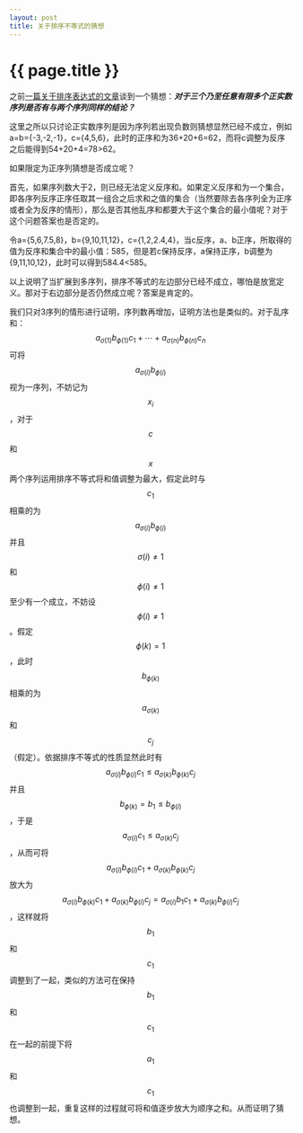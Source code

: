```yaml
---
layout: post
title: 关于排序不等式的猜想
---
```


{{ page.title }}
===============

之前[一篇关于排序表达式的文章](/2012/08/01/rearrangement-inequality.html)谈到一个猜想：<strong><em>对于三个乃至任意有限多个正实数序列是否有与两个序列同样的结论？</em></strong>

这里之所以只讨论正实数序列是因为序列若出现负数则猜想显然已经不成立，例如a=b={-3,-2,-1}，c={4,5,6}，此时的正序和为36+20+6=62，而将c调整为反序之后能得到54+20+4=78&gt;62。

如果限定为正序列猜想是否成立呢？

首先，如果序列数大于2，则已经无法定义反序和。如果定义反序和为一个集合，即各序列反序正序任取其一组合之后求和之值的集合（当然要除去各序列全为正序或者全为反序的情形），那么是否其他乱序和都要大于这个集合的最小值呢？对于这个问题答案也是否定的。

令a={5,6,7.5,8}，b={9,10,11,12}，c={1,2,2.4,4}，当c反序，a、b正序，所取得的值为反序和集合中的最小值：585，但是若c保持反序，a保持正序，b调整为{9,11,10,12}，此时可以得到584.4&lt;585。

以上说明了当扩展到多序列，排序不等式的左边部分已经不成立，哪怕是放宽定义。那对于右边部分是否仍然成立呢？答案是肯定的。

我们只对3序列的情形进行证明，序列数再增加，证明方法也是类似的。对于乱序和：
$$ a_{\sigma(1)}b_{\phi(1)}c_1+\cdots+a_{\sigma(n)}b_{\phi(n)}c_n $$
可将$$ a_{\sigma(i)}b_{\phi(i)} $$视为一序列，不妨记为$$ x_i $$，对于$$c$$和$$x$$两个序列运用排序不等式将和值调整为最大，假定此时与$$ c_1 $$相乘的为$$ a_{\sigma(i)}b_{\phi(i)} $$并且$$ \sigma(i)\not=1 $$ 和 $$ \phi(i)\not=1 $$至少有一个成立，不妨设$$ \phi(i)\not=1 $$。假定$$ \phi(k)=1 $$，此时$$ b_{\phi(k)} $$相乘的为$$ a_{\sigma(k)} $$和$$ c_j $$（假定）。依据排序不等式的性质显然此时有$$ a_{\sigma(i)}b_{\phi(i)}c_1 \leq  a_{\sigma(k)}b_{\phi(k)}c_j $$并且$$ b_{\phi(k)} = b_1 \leq b_{\phi(i)} $$，于是$$ a_{\sigma(i)}c_1 \leq  a_{\sigma(k)}c_j $$，从而可将$$ a_{\sigma(i)}b_{\phi(i)}c_1 +  a_{\sigma(k)}b_{\phi(k)}c_j $$放大为$$ a_{\sigma(i)}b_{\phi(k)}c_1 +  a_{\sigma(k)}b_{\phi(i)}c_j = a_{\sigma(i)}b_1c_1 +  a_{\sigma(k)}b_{\phi(i)}c_j $$，这样就将$$b_1$$和$$c_1$$调整到了一起，类似的方法可在保持$$b_1$$和$$c_1$$在一起的前提下将$$a_1$$和$$c_1$$也调整到一起，重复这样的过程就可将和值逐步放大为顺序之和。从而证明了猜想。


